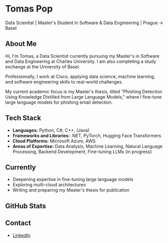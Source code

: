 # Tomas Pop

Data Scientist | Master's Student in Software & Data Engineering | Prague → Basel

## About Me

Hi, I'm Tomas, a Data Scientist currently pursuing my Master's in Software and Data Engineering at Charles University. I am also completing a study exchange at the University of Basel.

Professionally, I work at Cisco, applying data science, machine learning, and software engineering skills to real-world challenges.

My current academic focus is my Master's thesis, titled "Phishing Detection Using Knowledge Distilled from Large Language Models," where I fine-tune large language models for phishing email detection.

## Tech Stack

- **Languages:** Python, C#, C++, (Java)
- **Frameworks and Libraries:** .NET, PyTorch, Hugging Face Transformers
- **Cloud Platforms:** Microsoft Azure, AWS
- **Areas of Expertise:** Data Analysis, Machine Learning, Natural Language Processing, Backend Development, Fine-tuning LLMs (in progress)

## Currently

- Deepening expertise in fine-tuning large language models
- Exploring multi-cloud architectures
- Writing and preparing my Master's thesis for publication

## GitHub Stats

<!--
[![Tomas's GitHub stats](https://github-readme-stats.vercel.app/api?username=poptomas&show_icons=true&theme=default)](https://github.com/anuraghazra/github-readme-stats)
-->

## Contact

- [LinkedIn](https://www.linkedin.com/in/pop-tomas) <!-- Replace with your LinkedIn URL -->


